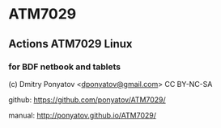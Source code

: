 # ATM7029
## Actions ATM7029 Linux
### for BDF netbook and tablets

\(c\) Dmitry Ponyatov <<dponyatov@gmail.com>> CC BY-NC-SA

github: <https://github.com/ponyatov/ATM7029/>

manual: <http://ponyatov.github.io/ATM7029/>
